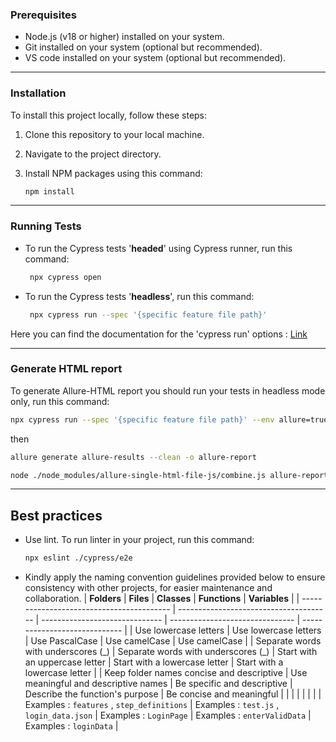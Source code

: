 ### Prerequisites

- Node.js (v18 or higher) installed on your system.
- Git installed on your system (optional but recommended).
- VS code installed on your system (optional but recommended).

---

### Installation

To install this project locally, follow these steps:

1. Clone this repository to your local machine.
2. Navigate to the project directory.
3. Install NPM packages using this command:

   ```bash
   npm install
   ```

---

### Running Tests

- To run the Cypress tests '**headed**' using Cypress runner, run this command:

  ```bash
   npx cypress open
  ```

- To run the Cypress tests '**headless**', run this command:
  ```bash
   npx cypress run --spec '{specific feature file path}'
  ```

Here you can find the documentation for the 'cypress run' options : [Link](https://docs.cypress.io/guides/guides/command-line#cypress-run)

---

### Generate HTML report

To generate Allure-HTML report you should run your tests in headless mode only, run this command:

```bash
npx cypress run --spec '{specific feature file path}' --env allure=true
```

then

```bash
allure generate allure-results --clean -o allure-report
```

```bash
node ./node_modules/allure-single-html-file-js/combine.js allure-report
```

---

## Best practices

- Use lint. To run linter in your project, run this command:

  ```bash
  npx eslint ./cypress/e2e
  ```

- Kindly apply the naming convention guidelines provided below to ensure consistency with other projects, for easier maintenance and collaboration.
  | **Folders** | **Files** | **Classes** | **Functions** | **Variables** |
  | ----------------------------------------- | -------------------------------------- | ------------------------------ | ------------------------------- | ----------------------------- |
  | Use lowercase letters | Use lowercase letters | Use PascalCase | Use camelCase | Use camelCase |
  | Separate words with underscores (\_) | Separate words with underscores (\_) | Start with an uppercase letter | Start with a lowercase letter | Start with a lowercase letter |
  | Keep folder names concise and descriptive | Use meaningful and descriptive names | Be specific and descriptive | Describe the function's purpose | Be concise and meaningful |
  | | | | | |
  | Examples : `features` , `step_definitions` | Examples : `test.js` , `login_data.json` | Examples : `LoginPage` | Examples : `enterValidData` | Examples : `loginData` |
